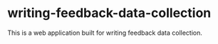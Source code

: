 # writing-feedback-data-collection
This is a web application built for writing feedback data collection. 
